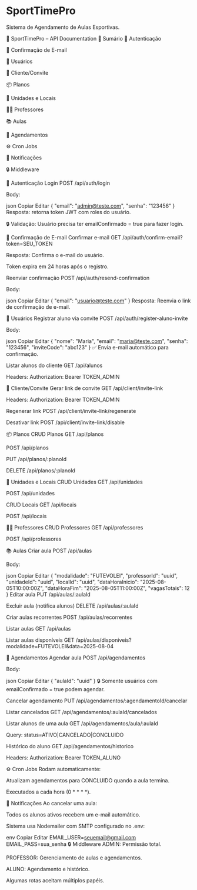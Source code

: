 # SportTimePro
Sistema de Agendamento de Aulas Esportivas.

📘 SportTimePro – API Documentation
📑 Sumário
🔑 Autenticação

📧 Confirmação de E-mail

👤 Usuários

🏢 Cliente/Convite

📦 Planos

🏢 Unidades e Locais

👨‍🏫 Professores

📚 Aulas

📅 Agendamentos

⚙️ Cron Jobs

📧 Notificações

🔒 Middleware

🔑 Autenticação
Login
POST /api/auth/login

Body:

json
Copiar
Editar
{
  "email": "admin@teste.com",
  "senha": "123456"
}
Resposta: retorna token JWT com roles do usuário.

🔒 Validação: Usuário precisa ter emailConfirmado = true para fazer login.

📧 Confirmação de E-mail
Confirmar e-mail
GET /api/auth/confirm-email?token=SEU_TOKEN

Resposta: Confirma o e-mail do usuário.

Token expira em 24 horas após o registro.

Reenviar confirmação
POST /api/auth/resend-confirmation

Body:

json
Copiar
Editar
{
  "email": "usuario@teste.com"
}
Resposta: Reenvia o link de confirmação de e-mail.

👤 Usuários
Registrar aluno via convite
POST /api/auth/register-aluno-invite

Body:

json
Copiar
Editar
{
  "nome": "Maria",
  "email": "maria@teste.com",
  "senha": "123456",
  "inviteCode": "abc123"
}
✅ Envia e-mail automático para confirmação.

Listar alunos do cliente
GET /api/alunos

Headers: Authorization: Bearer TOKEN_ADMIN

🏢 Cliente/Convite
Gerar link de convite
GET /api/client/invite-link

Headers: Authorization: Bearer TOKEN_ADMIN

Regenerar link
POST /api/client/invite-link/regenerate

Desativar link
POST /api/client/invite-link/disable

📦 Planos
CRUD Planos
GET /api/planos

POST /api/planos

PUT /api/planos/:planoId

DELETE /api/planos/:planoId

🏢 Unidades e Locais
CRUD Unidades
GET /api/unidades

POST /api/unidades

CRUD Locais
GET /api/locais

POST /api/locais

👨‍🏫 Professores
CRUD Professores
GET /api/professores

POST /api/professores

📚 Aulas
Criar aula
POST /api/aulas

Body:

json
Copiar
Editar
{
  "modalidade": "FUTEVOLEI",
  "professorId": "uuid",
  "unidadeId": "uuid",
  "localId": "uuid",
  "dataHoraInicio": "2025-08-05T10:00:00Z",
  "dataHoraFim": "2025-08-05T11:00:00Z",
  "vagasTotais": 12
}
Editar aula
PUT /api/aulas/:aulaId

Excluir aula (notifica alunos)
DELETE /api/aulas/:aulaId

Criar aulas recorrentes
POST /api/aulas/recorrentes

Listar aulas
GET /api/aulas

Listar aulas disponíveis
GET /api/aulas/disponiveis?modalidade=FUTEVOLEI&data=2025-08-04

📅 Agendamentos
Agendar aula
POST /api/agendamentos

Body:

json
Copiar
Editar
{
  "aulaId": "uuid"
}
🔒 Somente usuários com emailConfirmado = true podem agendar.

Cancelar agendamento
PUT /api/agendamentos/:agendamentoId/cancelar

Listar cancelados
GET /api/agendamentos/:aulaId/cancelados

Listar alunos de uma aula
GET /api/agendamentos/aula/:aulaId

Query: status=ATIVO|CANCELADO|CONCLUIDO

Histórico do aluno
GET /api/agendamentos/historico

Headers: Authorization: Bearer TOKEN_ALUNO

⚙️ Cron Jobs
Rodam automaticamente:

Atualizam agendamentos para CONCLUIDO quando a aula termina.

Executados a cada hora (0 * * * *).

📧 Notificações
Ao cancelar uma aula:

Todos os alunos ativos recebem um e-mail automático.

Sistema usa Nodemailer com SMTP configurado no .env:

env
Copiar
Editar
EMAIL_USER=seuemail@gmail.com
EMAIL_PASS=sua_senha
🔒 Middleware
ADMIN: Permissão total.

PROFESSOR: Gerenciamento de aulas e agendamentos.

ALUNO: Agendamento e histórico.

Algumas rotas aceitam múltiplos papéis.
